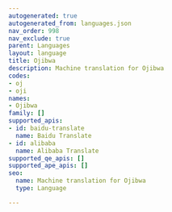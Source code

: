 ```yaml
---
autogenerated: true
autogenerated_from: languages.json
nav_order: 998
nav_exclude: true
parent: Languages
layout: language
title: Ojibwa
description: Machine translation for Ojibwa
codes:
- oj
- oji
names:
- Ojibwa
family: []
supported_apis:
- id: baidu-translate
  name: Baidu Translate
- id: alibaba
  name: Alibaba Translate
supported_qe_apis: []
supported_ape_apis: []
seo:
  name: Machine translation for Ojibwa
  type: Language

---
```


